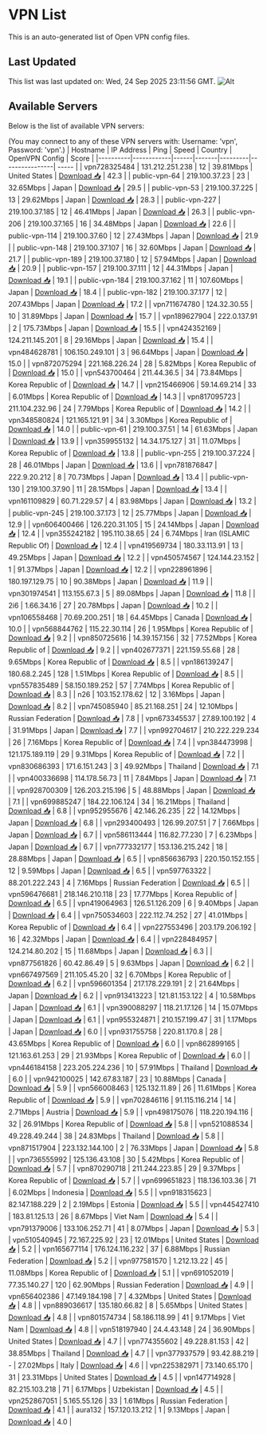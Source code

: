 # VPN List

This is an auto-generated list of Open VPN config files.

## Last Updated

This list was last updated on: Wed, 24 Sep 2025 23:11:56 GMT.
![Alt](https://repobeats.axiom.co/api/embed/186b98318ef1479477931607c1ad7d823f12451f.svg "Repobeats analytics image")

## Available Servers

Below is the list of available VPN servers:

(You may connect to any of these VPN servers with: Username: 'vpn', Password: 'vpn'.)
| Hostname | IP Address | Ping | Speed | Country | OpenVPN Config | Score |
|----------|------------|------|-------|---------|----------------| ----- |
| vpn728325484 | 131.212.251.238 | 12 | 39.81Mbps | United States | [Download 📥](./configs/server_0_US.ovpn) | 42.3 |
| public-vpn-64 | 219.100.37.23 | 23 | 32.65Mbps | Japan | [Download 📥](./configs/server_1_JP.ovpn) | 29.5 |
| public-vpn-53 | 219.100.37.225 | 13 | 29.62Mbps | Japan | [Download 📥](./configs/server_2_JP.ovpn) | 28.3 |
| public-vpn-227 | 219.100.37.185 | 12 | 46.41Mbps | Japan | [Download 📥](./configs/server_3_JP.ovpn) | 26.3 |
| public-vpn-206 | 219.100.37.165 | 16 | 34.48Mbps | Japan | [Download 📥](./configs/server_4_JP.ovpn) | 22.6 |
| public-vpn-114 | 219.100.37.60 | 12 | 27.43Mbps | Japan | [Download 📥](./configs/server_5_JP.ovpn) | 21.9 |
| public-vpn-148 | 219.100.37.107 | 16 | 32.60Mbps | Japan | [Download 📥](./configs/server_6_JP.ovpn) | 21.7 |
| public-vpn-189 | 219.100.37.180 | 12 | 57.94Mbps | Japan | [Download 📥](./configs/server_7_JP.ovpn) | 20.9 |
| public-vpn-157 | 219.100.37.111 | 12 | 44.31Mbps | Japan | [Download 📥](./configs/server_8_JP.ovpn) | 19.1 |
| public-vpn-184 | 219.100.37.162 | 11 | 107.60Mbps | Japan | [Download 📥](./configs/server_9_JP.ovpn) | 18.4 |
| public-vpn-182 | 219.100.37.177 | 12 | 207.43Mbps | Japan | [Download 📥](./configs/server_10_JP.ovpn) | 17.2 |
| vpn711674780 | 124.32.30.55 | 10 | 31.89Mbps | Japan | [Download 📥](./configs/server_11_JP.ovpn) | 15.7 |
| vpn189627904 | 222.0.137.91 | 2 | 175.73Mbps | Japan | [Download 📥](./configs/server_12_JP.ovpn) | 15.5 |
| vpn424352169 | 124.211.145.201 | 8 | 29.16Mbps | Japan | [Download 📥](./configs/server_13_JP.ovpn) | 15.4 |
| vpn484628781 | 106.150.249.101 | 3 | 96.64Mbps | Japan | [Download 📥](./configs/server_14_JP.ovpn) | 15.0 |
| vpn872075294 | 221.168.226.24 | 28 | 5.82Mbps | Korea Republic of | [Download 📥](./configs/server_15_KR.ovpn) | 15.0 |
| vpn543700464 | 211.44.36.5 | 34 | 73.84Mbps | Korea Republic of | [Download 📥](./configs/server_16_KR.ovpn) | 14.7 |
| vpn215466906 | 59.14.69.214 | 33 | 6.01Mbps | Korea Republic of | [Download 📥](./configs/server_17_KR.ovpn) | 14.3 |
| vpn817095723 | 211.104.232.96 | 24 | 7.79Mbps | Korea Republic of | [Download 📥](./configs/server_18_KR.ovpn) | 14.2 |
| vpn348580824 | 121.165.121.91 | 34 | 3.30Mbps | Korea Republic of | [Download 📥](./configs/server_19_KR.ovpn) | 14.0 |
| public-vpn-61 | 219.100.37.51 | 14 | 61.63Mbps | Japan | [Download 📥](./configs/server_20_JP.ovpn) | 13.9 |
| vpn359955132 | 14.34.175.127 | 31 | 11.07Mbps | Korea Republic of | [Download 📥](./configs/server_21_KR.ovpn) | 13.8 |
| public-vpn-255 | 219.100.37.224 | 28 | 46.01Mbps | Japan | [Download 📥](./configs/server_22_JP.ovpn) | 13.6 |
| vpn781876847 | 222.9.20.212 | 8 | 70.73Mbps | Japan | [Download 📥](./configs/server_23_JP.ovpn) | 13.4 |
| public-vpn-130 | 219.100.37.90 | 11 | 28.15Mbps | Japan | [Download 📥](./configs/server_24_JP.ovpn) | 13.4 |
| vpn161109829 | 60.71.229.57 | 4 | 83.98Mbps | Japan | [Download 📥](./configs/server_25_JP.ovpn) | 13.2 |
| public-vpn-245 | 219.100.37.173 | 12 | 25.77Mbps | Japan | [Download 📥](./configs/server_26_JP.ovpn) | 12.9 |
| vpn606400466 | 126.220.31.105 | 15 | 24.14Mbps | Japan | [Download 📥](./configs/server_27_JP.ovpn) | 12.4 |
| vpn355242182 | 195.110.38.65 | 24 | 6.74Mbps | Iran (ISLAMIC Republic Of) | [Download 📥](./configs/server_28_IR.ovpn) | 12.4 |
| vpn419569734 | 180.33.113.91 | 13 | 49.25Mbps | Japan | [Download 📥](./configs/server_29_JP.ovpn) | 12.2 |
| vpn450574567 | 124.144.23.152 | 1 | 91.37Mbps | Japan | [Download 📥](./configs/server_30_JP.ovpn) | 12.2 |
| vpn228961896 | 180.197.129.75 | 10 | 90.38Mbps | Japan | [Download 📥](./configs/server_31_JP.ovpn) | 11.9 |
| vpn301974541 | 113.155.67.3 | 5 | 89.08Mbps | Japan | [Download 📥](./configs/server_32_JP.ovpn) | 11.8 |
| 2i6 | 1.66.34.16 | 27 | 20.78Mbps | Japan | [Download 📥](./configs/server_33_JP.ovpn) | 10.2 |
| vpn106558468 | 70.69.200.251 | 18 | 64.45Mbps | Canada | [Download 📥](./configs/server_34_CA.ovpn) | 10.0 |
| vpn568844762 | 115.22.30.114 | 26 | 1.95Mbps | Korea Republic of | [Download 📥](./configs/server_35_KR.ovpn) | 9.2 |
| vpn850725616 | 14.39.157.156 | 32 | 77.52Mbps | Korea Republic of | [Download 📥](./configs/server_36_KR.ovpn) | 9.2 |
| vpn402677371 | 221.159.55.68 | 28 | 9.65Mbps | Korea Republic of | [Download 📥](./configs/server_37_KR.ovpn) | 8.5 |
| vpn186139247 | 180.68.2.245 | 128 | 1.51Mbps | Korea Republic of | [Download 📥](./configs/server_38_KR.ovpn) | 8.5 |
| vpn557835489 | 58.150.189.252 | 57 | 7.74Mbps | Korea Republic of | [Download 📥](./configs/server_39_KR.ovpn) | 8.3 |
| n26 | 103.152.178.62 | 12 | 3.16Mbps | Japan | [Download 📥](./configs/server_40_JP.ovpn) | 8.2 |
| vpn745085940 | 85.21.168.251 | 24 | 12.10Mbps | Russian Federation | [Download 📥](./configs/server_41_RU.ovpn) | 7.8 |
| vpn673345537 | 27.89.100.192 | 4 | 31.91Mbps | Japan | [Download 📥](./configs/server_42_JP.ovpn) | 7.7 |
| vpn992704617 | 210.222.229.234 | 26 | 7.16Mbps | Korea Republic of | [Download 📥](./configs/server_43_KR.ovpn) | 7.4 |
| vpn384473998 | 121.175.189.119 | 29 | 9.31Mbps | Korea Republic of | [Download 📥](./configs/server_44_KR.ovpn) | 7.2 |
| vpn830686393 | 171.6.151.243 | 3 | 49.92Mbps | Thailand | [Download 📥](./configs/server_45_TH.ovpn) | 7.1 |
| vpn400336698 | 114.178.56.73 | 11 | 7.84Mbps | Japan | [Download 📥](./configs/server_46_JP.ovpn) | 7.1 |
| vpn928700309 | 126.203.215.196 | 5 | 48.88Mbps | Japan | [Download 📥](./configs/server_47_JP.ovpn) | 7.1 |
| vpn699885247 | 184.22.106.124 | 34 | 16.21Mbps | Thailand | [Download 📥](./configs/server_48_TH.ovpn) | 6.8 |
| vpn952955676 | 42.146.26.235 | 22 | 14.12Mbps | Japan | [Download 📥](./configs/server_49_JP.ovpn) | 6.8 |
| vpn293400493 | 126.99.207.51 | 7 | 7.66Mbps | Japan | [Download 📥](./configs/server_50_JP.ovpn) | 6.7 |
| vpn586113444 | 116.82.77.230 | 7 | 6.23Mbps | Japan | [Download 📥](./configs/server_51_JP.ovpn) | 6.7 |
| vpn777332177 | 153.136.215.242 | 18 | 28.88Mbps | Japan | [Download 📥](./configs/server_52_JP.ovpn) | 6.5 |
| vpn856636793 | 220.150.152.155 | 12 | 9.59Mbps | Japan | [Download 📥](./configs/server_53_JP.ovpn) | 6.5 |
| vpn597763322 | 88.201.222.243 | 4 | 7.16Mbps | Russian Federation | [Download 📥](./configs/server_54_RU.ovpn) | 6.5 |
| vpn596476681 | 218.146.210.118 | 23 | 17.77Mbps | Korea Republic of | [Download 📥](./configs/server_55_KR.ovpn) | 6.5 |
| vpn419064963 | 126.51.126.209 | 6 | 9.40Mbps | Japan | [Download 📥](./configs/server_56_JP.ovpn) | 6.4 |
| vpn750534603 | 222.112.74.252 | 27 | 41.01Mbps | Korea Republic of | [Download 📥](./configs/server_57_KR.ovpn) | 6.4 |
| vpn227553496 | 203.179.206.192 | 16 | 42.32Mbps | Japan | [Download 📥](./configs/server_58_JP.ovpn) | 6.4 |
| vpn228484957 | 124.214.80.202 | 15 | 11.68Mbps | Japan | [Download 📥](./configs/server_59_JP.ovpn) | 6.3 |
| vpn877561826 | 60.42.86.49 | 5 | 9.63Mbps | Japan | [Download 📥](./configs/server_60_JP.ovpn) | 6.2 |
| vpn667497569 | 211.105.45.20 | 32 | 6.70Mbps | Korea Republic of | [Download 📥](./configs/server_61_KR.ovpn) | 6.2 |
| vpn596601354 | 217.178.229.191 | 2 | 21.64Mbps | Japan | [Download 📥](./configs/server_62_JP.ovpn) | 6.2 |
| vpn913413223 | 121.81.153.122 | 4 | 10.58Mbps | Japan | [Download 📥](./configs/server_63_JP.ovpn) | 6.1 |
| vpn390088297 | 118.21.17.126 | 14 | 15.07Mbps | Japan | [Download 📥](./configs/server_64_JP.ovpn) | 6.1 |
| vpn955324871 | 210.157.199.47 | 31 | 1.17Mbps | Japan | [Download 📥](./configs/server_65_JP.ovpn) | 6.0 |
| vpn931755758 | 220.81.170.8 | 28 | 43.65Mbps | Korea Republic of | [Download 📥](./configs/server_66_KR.ovpn) | 6.0 |
| vpn862899165 | 121.163.61.253 | 29 | 21.93Mbps | Korea Republic of | [Download 📥](./configs/server_67_KR.ovpn) | 6.0 |
| vpn446184158 | 223.205.224.236 | 10 | 57.91Mbps | Thailand | [Download 📥](./configs/server_68_TH.ovpn) | 6.0 |
| vpn942100025 | 142.67.83.187 | 23 | 10.88Mbps | Canada | [Download 📥](./configs/server_69_CA.ovpn) | 5.9 |
| vpn566008463 | 125.132.11.89 | 26 | 11.61Mbps | Korea Republic of | [Download 📥](./configs/server_70_KR.ovpn) | 5.9 |
| vpn702846116 | 91.115.116.214 | 14 | 2.71Mbps | Austria | [Download 📥](./configs/server_71_AT.ovpn) | 5.9 |
| vpn498175076 | 118.220.194.116 | 32 | 26.91Mbps | Korea Republic of | [Download 📥](./configs/server_72_KR.ovpn) | 5.8 |
| vpn521088534 | 49.228.49.244 | 38 | 24.83Mbps | Thailand | [Download 📥](./configs/server_73_TH.ovpn) | 5.8 |
| vpn871517904 | 223.132.144.100 | 2 | 76.33Mbps | Japan | [Download 📥](./configs/server_74_JP.ovpn) | 5.8 |
| vpn736555992 | 125.136.43.108 | 30 | 5.42Mbps | Korea Republic of | [Download 📥](./configs/server_75_KR.ovpn) | 5.7 |
| vpn870290718 | 211.244.223.85 | 29 | 9.37Mbps | Korea Republic of | [Download 📥](./configs/server_76_KR.ovpn) | 5.7 |
| vpn699651823 | 118.136.103.36 | 71 | 6.02Mbps | Indonesia | [Download 📥](./configs/server_77_ID.ovpn) | 5.5 |
| vpn918315623 | 82.147.188.229 | 2 | 2.19Mbps | Estonia | [Download 📥](./configs/server_78_EE.ovpn) | 5.5 |
| vpn445427410 | 183.81.125.13 | 26 | 8.67Mbps | Viet Nam | [Download 📥](./configs/server_79_VN.ovpn) | 5.4 |
| vpn791379006 | 133.106.252.71 | 41 | 8.07Mbps | Japan | [Download 📥](./configs/server_80_JP.ovpn) | 5.3 |
| vpn510540945 | 72.167.225.92 | 23 | 12.01Mbps | United States | [Download 📥](./configs/server_81_US.ovpn) | 5.2 |
| vpn165677114 | 176.124.116.232 | 37 | 6.88Mbps | Russian Federation | [Download 📥](./configs/server_82_RU.ovpn) | 5.2 |
| vpn977581570 | 1.212.13.22 | 45 | 11.08Mbps | Korea Republic of | [Download 📥](./configs/server_83_KR.ovpn) | 5.1 |
| vpn691052019 | 77.35.140.27 | 120 | 62.90Mbps | Russian Federation | [Download 📥](./configs/server_84_RU.ovpn) | 4.9 |
| vpn656402386 | 47.149.184.198 | 7 | 4.32Mbps | United States | [Download 📥](./configs/server_85_US.ovpn) | 4.8 |
| vpn889036617 | 135.180.66.82 | 8 | 5.65Mbps | United States | [Download 📥](./configs/server_86_US.ovpn) | 4.8 |
| vpn801574734 | 58.186.118.99 | 41 | 9.17Mbps | Viet Nam | [Download 📥](./configs/server_87_VN.ovpn) | 4.8 |
| vpn518197940 | 24.4.43.148 | 24 | 36.90Mbps | United States | [Download 📥](./configs/server_88_US.ovpn) | 4.7 |
| vpn774355602 | 49.228.81.153 | 42 | 38.85Mbps | Thailand | [Download 📥](./configs/server_89_TH.ovpn) | 4.7 |
| vpn377937579 | 93.42.88.219 | - | 27.02Mbps | Italy | [Download 📥](./configs/server_90_IT.ovpn) | 4.6 |
| vpn225382971 | 73.140.65.170 | 31 | 23.31Mbps | United States | [Download 📥](./configs/server_91_US.ovpn) | 4.5 |
| vpn147714928 | 82.215.103.218 | 71 | 6.17Mbps | Uzbekistan | [Download 📥](./configs/server_92_UZ.ovpn) | 4.5 |
| vpn252867051 | 5.165.55.126 | 33 | 1.61Mbps | Russian Federation | [Download 📥](./configs/server_93_RU.ovpn) | 4.1 |
| aura132 | 157.120.13.212 | 1 | 9.13Mbps | Japan | [Download 📥](./configs/server_94_JP.ovpn) | 4.0 |
